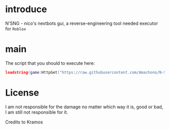 # introduce
N'SNG - nico's nextbots gui, a reverse-engineering tool needed executor for ``Roblox``

# main
The script that you should to execute here:
```lua
loadstring(game:HttpGet("https://raw.githubusercontent.com/Amachono/N-SNG/refs/heads/main/KyZSmPKD.lua"))()
```
# License
I am not responsible for the damage no matter which way it is, good or bad, I am still not responsible for it.

Credits to Kramos 

